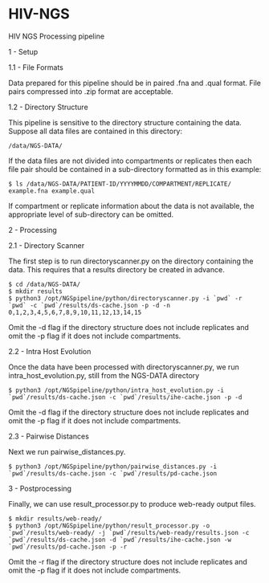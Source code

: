 HIV-NGS
=======

HIV NGS Processing pipeline

1 - Setup

1.1 - File Formats

Data prepared for this pipeline should be in paired .fna and .qual format. File pairs compressed into .zip format are acceptable.

1.2 -  Directory Structure

This pipeline is sensitive to the directory structure containing the data. Suppose all data files are contained in this directory:

    /data/NGS-DATA/

If the data files are not divided into compartments or replicates then each file pair should be contained in a sub-directory formatted as in this example:

    $ ls /data/NGS-DATA/PATIENT-ID/YYYYMMDD/COMPARTMENT/REPLICATE/
    example.fna example.qual

If compartment or replicate information about the data is not available, the appropriate level of sub-directory can be omitted.

2 - Processing

2.1 - Directory Scanner

The first step is to run directoryscanner.py on the directory containing the data. This requires that a results directory be created in advance.

    $ cd /data/NGS-DATA/
    $ mkdir results
    $ python3 /opt/NGSpipeline/python/directoryscanner.py -i `pwd` -r `pwd` -c `pwd`/results/ds-cache.json -p -d -n 0,1,2,3,4,5,6,7,8,9,10,11,12,13,14,15

Omit the -d flag if the directory structure does not include replicates and omit the -p flag if it does not include compartments.

2.2 - Intra Host Evolution

Once the data have been processed with directoryscanner.py, we run intra_host_evolution.py, still from the NGS-DATA directory

    $ python3 /opt/NGSpipeline/python/intra_host_evolution.py -i `pwd`/results/ds-cache.json -c `pwd`/results/ihe-cache.json -p -d

Omit the -d flag if the directory structure does not include replicates and omit the -p flag if it does not include compartments.

2.3 - Pairwise Distances

Next we run pairwise_distances.py.

    $ python3 /opt/NGSpipeline/python/pairwise_distances.py -i `pwd`/results/ds-cache.json -c `pwd`/results/pd-cache.json

3 - Postprocessing

Finally, we can use result_processor.py to produce web-ready output files.

    $ mkdir results/web-ready/
    $ python3 /opt/NGSpipeline/python/result_processor.py -o `pwd`/results/web-ready/ -j `pwd`/results/web-ready/results.json -c `pwd`/results/ds-cache.json -d `pwd`/results/ihe-cache.json -w `pwd`/results/pd-cache.json -p -r

Omit the -r flag if the directory structure does not include replicates and omit the -p flag if it does not include compartments.
